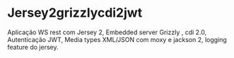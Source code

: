 # Jersey2grizzlycdi2jwt
Aplicação WS rest com Jersey 2, Embedded server Grizzly , cdi 2.0, Autenticação JWT, Media types XML/JSON  com moxy e jackson 2, logging feature do jersey.
